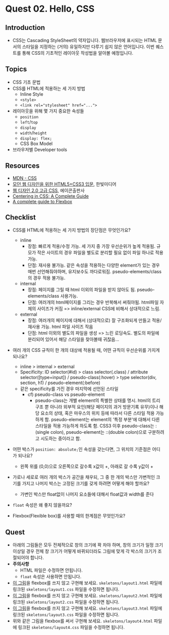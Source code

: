 # Quest 02. Hello, CSS


## Introduction
* CSS는 Cascading StyleSheet의 약자입니다. 웹브라우저에 표시되는 HTML 문서의 스타일을 지정하는 (거의) 유일하지만 다루기 쉽지 않은 언어입니다. 이번 퀘스트를 통해 CSS의 기초적인 레이아웃 작성법을 알아볼 예정입니다.

## Topics
* CSS 기초 문법
* CSS를 HTML에 적용하는 세 가지 방법
  * Inline Style
  * `<style>`
  * `<link rel="stylesheet" href="...">`
* 레이아웃을 위해 몇 가지 중요한 속성들
  * `position`
  * `left`/`top`
  * `display`
  * `width`/`height`
  * `display: flex;`
  * CSS Box Model
* 브라우저별 Developer tools

## Resources
* [MDN - CSS](https://developer.mozilla.org/ko/docs/Web/CSS)
* [모던 웹 디자인을 위한 HTML5+CSS3 입문](http://www.yes24.com/24/Goods/15683538?Acode=101), 한빛미디어
* [웹 디자인 2.0 고급 CSS](http://www.yes24.com/24/Goods/2808075?Acode=101), 에이콘출판사
* [Centering in CSS: A Complete Guide](https://css-tricks.com/centering-css-complete-guide/)
* [A complete guide to Flexbox](https://css-tricks.com/snippets/css/a-guide-to-flexbox/)

## Checklist
* CSS를 HTML에 적용하는 세 가지 방법의 장단점은 무엇인가요?
  * inline
    * 장점: 빠르게 적용/수정 가능. 세 가지 중 가장 우선순위가 높게 적용됨. 규모가 작은 사이트의 경우 파일을 별도로 분리할 필요 없이 파일 하나로 적용가능.
    * 단점: 재사용 불가능. 같은 속성을 적용하는 다양한 element가 있는 경우 매번 선언해줘야하며, 유지보수도 까다로워짐. pseudo-elements/class의 경우 적용 불가능.
  * internal
    * 장점: 페이지를 그릴 때 html 이외의 파일을 받지 않아도 됨. pseudo-elements/class 사용가능.
    * 단점: 여러개의 html페이지를 그리는 경우 반복해서 써줘야됨. html파일 자체의 사이즈가 커짐 => inline/external CSS에 비해서 상대적으로 느림.
  * external
    * 장점: 여러개의 페이지에 대해서 (상대적으로) 잘 구조화되게 만들고 적용/재사용 가능. html 파일 사이즈 작음
    * 단점: html 이외의 별도의 파일을 생성 => 느린 로딩속도. 별도의 파일에 분리되어 있어서 해당 스타일을 찾아볼때 귀찮음...
* 여러 개의 CSS 규칙이 한 개의 대상에 적용될 때, 어떤 규칙이 우선순위를 가지게 되나요?
  * inline > internal > external
  * Specificity: ID selector(#id) > class selector(.class) / attribute selector([type=input]) / pseudo-class(:hover) > type selector(div, section, h1) / pseudo-element(:before)
  * 같은 specificity를 가진 경우 마지막에 선언된 스타일
    * cf) pseudo-class vs pseudo-element
        * pseudo-class는 개별 element의 특별한 상태를 명시. html의 트리구조 뿐 아니라 외부적 요인(해당 페이지의 과거 방문기록 유무)이나 해당 요소의 상태, 혹은 마우스의 위치 등에 따라서 다른 스타일 적용 가능하게 함.
        pseudo-element는 element의 '특정 부분'에 대해서 다른 스타일을 적용 가능하게 하도록 함. 
        CSS3 이후 pseudo-class는 :(single colon), pseudo-element는 ::(double colon)으로 구분하려고 시도하는 중이라고 함.
* 어떤 박스가 `position: absolute;`인 속성을 갖는다면, 그 위치의 기준점은 어디가 되나요?
  * 왼쪽 위를 (0,0)으로 오른쪽으로 갈수록 x값이 +, 아래로 갈 수록 y값이 +
* 가로나 세로로 여러 개의 박스가 공간을 채우되, 그 중 한 개의 박스만 가변적인 크기를 가지고 나머지 박스는 고정된 크기를 갖게 하려면 어떻게 해야 할까요?
  * 가변인 박스만 float없이 나머지 요소들에 대해서 float값과 width를 준다

* `float` 속성은 왜 좋지 않을까요?

* Flexbox(Flexible box)를 사용할 때의 한계점은 무엇인가요?

## Quest
* 아래의 그림들은 모두 전체적으로 창의 크기에 꽉 차야 하며, 창의 크기가 일정 크기 이상일 경우 전체 창 크기가 어떻게 바뀌되더라도 그림에 맞게 각 박스의 크기가 조절되어야 합니다.
* **주의사항**
  * HTML 파일은 수정하면 안됩니다.
  * `float` 속성은 사용하면 안됩니다.
* [이 그림](layout1.png)을 flexbox를 쓰지 않고 구현해 보세요. `skeletons/layout1.html` 파일에 링크된 `skeletons/layout1.css` 파일을 수정하면 됩니다.
* [이 그림](layout2.png)을 flexbox를 쓰지 않고 구현해 보세요. `skeletons/layout2.html` 파일에 링크된 `skeletons/layout2.css` 파일을 수정하면 됩니다.
* [이 그림](layout3.png)을 flexbox를 쓰지 않고 구현해 보세요. `skeletons/layout3.html` 파일에 링크된 `skeletons/layout3.css` 파일을 수정하면 됩니다.
* 위와 같은 그림을 flexbox를 써서 구현해 보세요. `skeletons/layout4.html` 파일에 링크된 `skeletons/layout4.css` 파일을 수정하면 됩니다.
